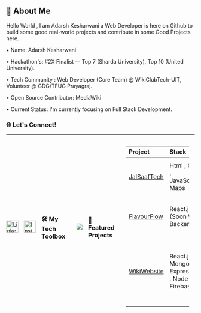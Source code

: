 
## 🚀 About Me
Hello World , I am Adarsh Kesharwani a Web Developer is here on Github to build some good real-world projects and contribute in some Good Projects here.

• Name: Adarsh Kesharwani 

• Hackathon's: #2X Finalist — Top 7 (Sharda University), Top 10 (United
University).

• Tech Community : Web Developer (Core Team) @ WikiClubTech-UIT, Volunteer @ 
GDG/TFUG Prayagraj.

• Open Source Contributor: MediaWiki

• Current Status: I'm currently focusing on Full Stack Development.


### 🌐 Let's Connect!

---

<div style="display: flex; gap: 15px; align-items: center;">
  <!-- LinkedIn -->
  <a href="https://www.linkedin.com/in/adarsh-kesharwani-bba666315/" target="_blank">
    <img src="https://cdn-icons-png.flaticon.com/512/174/174857.png" width="32" alt="LinkedIn" />
  </a>
    <!-- Instagram -->
  <a href="https://instagram.com/just_adarshhh" target="_blank">
    <img src="https://cdn-icons-png.flaticon.com/512/2111/2111463.png" width="32" alt="Instagram" />
  </a>

### 🛠️ My Tech Toolbox

---

<p align="left">
  <img src="https://skillicons.dev/icons?i=html,css,js,react,nodejs,expressjs,firebase" />
</p>

### 🚀 Featured Projects

---

|  Project |  Stack |  Highlights |  Demo |
| :--- | :--- | :--- | :--- |
| <a href="https://github.com/Adarsh240-feb/JalSaafTech" target="_blank" >  JalSaafTech </a> |  Html , CSS , JavaScript, Maps | Water Cleaniness Detection Device ,  Map Feature  | <a href="https://jalsaaftech.netlify.app" target="_self"> Live  </a> |
| <a href="https://github.com/Adarsh240-feb/Food" target="_blank" >  FlavourFlow </a> | React.js (Soon With Backend) | Fast Food Delivery , Highlight Protein in Food | <a href="https://adarsh240-feb.github.io/Food/" target="_self"> Live  </a> |
| <a href="https://github.com/Adarsh240-feb/WikiWebsite" target="_blank" >  WikiWebsite </a> | React.js , MongoDB , Express JS , Node JS , Firebase | Dynamic Contribution Leaderboard , Professional UI/UX , Community Level Website  | <a href="https://wikiclubtechuit.vercel.app/#/" target="_blank"> Live  </a> |



<br>
